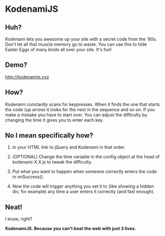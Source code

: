 # KodenamiJS

## Huh?
Kodenami lets you awesome up your site with a secret code from the '80s. Don't let all that muscle memory go to waste. You can use this to hide Easter Eggs of many kinds all over your site. It's fun!

## Demo?
http://kodenamijs.xyz

## How?
Kodenami constantly scans for keypresses. When it finds the one that starts the code (up arrow) it looks for the next in the sequence and so on. If you make a mistake you have to start over. You can adjust the difficulty by changing the time it gives you to enter each key.

## No I mean specifically how?
1) In your HTML link to jQuery and Kodenami in that order.

2) (OPTIONAL) Change the time variable in the config object at the head of kodenami-X.X.js to tweak the difficulty.

3) Put what you want to happen when someone correctly enters the code in onSuccess().

3) Now the code will trigger anything you set it to (like showing a hidden div, for example) any time a user enters it correctly (and fast enough).

## Neat!
I know, right?

**KodenamiJS. Because you can't beat the web with just 3 lives.**